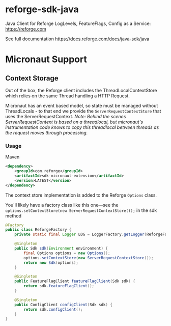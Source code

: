 # reforge-sdk-java
Java Client for Reforge LogLevels, FeatureFlags, Config as a Service: https://reforge.com

See full documentation https://docs.reforge.com/docs/java-sdk/java

# Micronaut Support

## Context Storage

Out of the box, the Reforge client includes the ThreadLocalContextStore which relies on the same Thread handling a HTTP Request.

Micronaut has an event based model, so state must be managed without ThreadLocals - to that end we provide the `ServerRequestContextStore` that uses the ServerRequestContext.
_Note: Behind the scenes ServerRequestContext is based on a threadlocal, but micronaut's instrumentation code knows to copy this threadlocal between threads as the request moves through processing._

### Usage

Maven

```xml
<dependency>
    <groupId>com.reforge</groupId>
    <artifactId>sdk-micronaut-extension</artifactId>
    <version>LATEST</version>
</dependency>
```

The context store implementation is added to the Reforge `Options` class.

You'll likely have a factory class like this one—see the `options.setContextStore(new ServerRequestContextStore());` in the sdk method

```java
@Factory
public class ReforgeFactory {
    private static final Logger LOG = LoggerFactory.getLogger(ReforgeFactory.class);

    @Singleton
    public Sdk sdk(Environment environment) {
        final Options options = new Options();
        options.setContextStore(new ServerRequestContextStore());
        return new Sdk(options);
    }

    @Singleton
    public FeatureFlagClient featureFlagClient(Sdk sdk) {
        return sdk.featureFlagClient();
    }

    @Singleton
    public ConfigClient configClient(Sdk sdk) {
        return sdk.configClient();
    }
}
```

